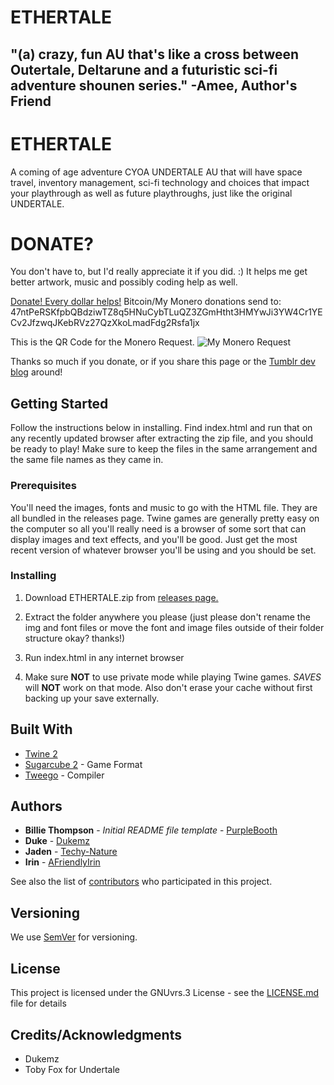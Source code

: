 # ETHERTALE
## "(a) crazy, fun AU that's like a cross between Outertale, Deltarune and a futuristic sci-fi adventure shounen series." -Amee, Author's Friend

# ETHERTALE

A coming of age adventure CYOA UNDERTALE AU that will have space travel, inventory management, sci-fi technology and choices that impact your playthrough as well as future playthroughs, just like the original UNDERTALE.

# DONATE?

You don't have to, but I'd really appreciate it if you did. :) It helps me get better artwork, music and possibly coding help as well. 

[Donate! Every dollar helps!](https://www.paypal.com/cgi-bin/webscr?cmd=_donations&business=JQ9BXNQUQS5NQ&currency_code=USD)
Bitcoin/My Monero donations send to: 47ntPeRSKfpbQBdziwTZ8q5HNuCybTLuQZ3ZGmHtht3HMYwJi3YW4Cr1YECv2JfzwqJKebRVz27QzXkoLmadFdg2Rsfa1jx

This is the QR Code for the Monero Request.
![My Monero Request](https://64.media.tumblr.com/fa1cdf3e2a8db0e2ef95834f398a5aaa/e637204a645e7333-c1/s250x400/3ea440c213d77dbd48b20a4e8630e9f8e8da8227.png)

Thanks so much if you donate, or if you share this page or the [Tumblr dev blog](https://ethertale-fangame.tumblr.com) around!

## Getting Started

Follow the instructions below in installing. Find index.html and run that on any recently updated browser after extracting the zip file, and you should be ready to play! Make sure to keep the files in the same arrangement and the same file names as they came in.

### Prerequisites

You'll need the images, fonts and music to go with the HTML file. They are all bundled in the releases page. Twine games are generally pretty easy on the computer so all you'll really need is a browser of some sort that can display images and text effects, and you'll be good. Just get the most recent version of whatever browser you'll be using and you should be set.

### Installing

1. Download ETHERTALE.zip from [releases page.](https://github.com/Techy-Nature/ETHERTALE/releases)

2. Extract the folder anywhere you please (just please don't rename the img and font files or move the font and image files outside of their folder structure okay? thanks!)

3. Run index.html in any internet browser

4. Make sure **NOT** to use private mode while playing Twine games. *SAVES* will **NOT** work on that mode. Also don't erase your cache without first backing up your save externally.

## Built With

* [Twine 2](http://twinery.org)
* [Sugarcube 2](https://www.motoslave.net/sugarcube/2/) - Game Format
* [Tweego](http://www.motoslave.net/tweego/docs/#introduction) - Compiler

## Authors

* **Billie Thompson** - *Initial README file template* - [PurpleBooth](https://github.com/PurpleBooth)
* **Duke** - [Dukemz](https://github.com/Dukemz)
* **Jaden** - [Techy-Nature](https://github.com/Techy-Nature)
* **Irin** - [AFriendlyIrin](https://github.com/AFriendlyIrin)

See also the list of [contributors](https://github.com/Techy-girl/ETHERTALE/contributors) who participated in this project.

## Versioning

We use [SemVer](http://semver.org/) for versioning.

## License

This project is licensed under the GNUvrs.3 License - see the [LICENSE.md](https://github.com/Techy-Nature/ETHERTALE/blob/master/LICENSE) file for details

## Credits/Acknowledgments

* Dukemz
* Toby Fox for Undertale
